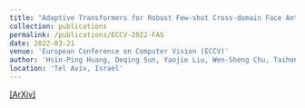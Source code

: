 ```yaml
---
title: "Adaptive Transformers for Robust Few-shot Cross-domain Face Anti-spoofing"
collection: publications
permalink: /publications/ECCV-2022-FAS
date: 2022-03-21
venue: 'European Conference on Computer Vision (ECCV)'
author: 'Hsin-Ping Huang, Deqing Sun, Yaojie Liu, Wen-Sheng Chu, Taihong Xiao, Jinwei Yuan, Hartwig Adam, Ming-Hsuan Yang'
location: 'Tel Aviv, Israel'
---
```


[[ArXiv]](https://arxiv.org/abs/2203.12175)

